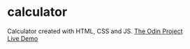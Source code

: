 # calculator
Calculator created with HTML, CSS and JS.
[The Odin Project](https://www.theodinproject.com/)  
[Live Demo](https://drtierney.github.io/calculator/)
